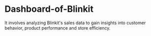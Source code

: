 # Dashboard-of-Blinkit
It involves analyzing Blinkit's sales data to gain insights into customer behavior, product performance and store efficiency.
